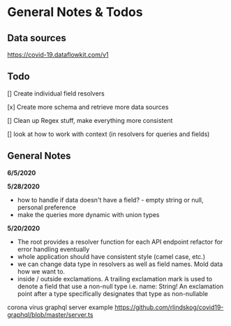 # General Notes & Todos

## Data sources

https://covid-19.dataflowkit.com/v1

## Todo

[] Create individual field resolvers

[x] Create more schema and retrieve more data sources

[] Clean up Regex stuff, make everything more consistent

[] look at how to work with context (in resolvers for queries and fields)

## General Notes

**6/5/2020**

**5/28/2020**

- how to handle if data doesn't have a field? - empty string or null, personal preference
- make the queries more dynamic with union types

**5/20/2020**

- The root provides a resolver function for each API endpoint
  refactor for error handling eventually
- whole application should have consistent style (camel case, etc.)
- we can change data type in resolvers as well as field names. Mold data how we want to.
- inside / outside exclamations. A trailing exclamation mark is used to denote a field that use a non-null type i.e. name: String! An exclamation point after a type specifically designates that type as non-nullable

corona virus graphql server example https://github.com/rlindskog/covid19-graphql/blob/master/server.ts
